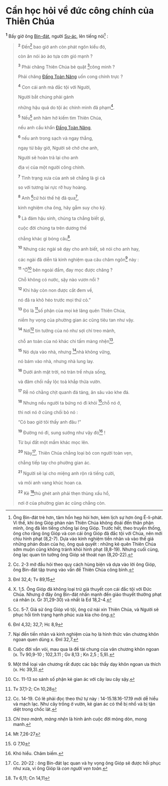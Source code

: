# Cần học hỏi về đức công chính của Thiên Chúa

<sup><b>1</b></sup> Bấy giờ ông [Bin-đát](), người [Su-ác](), lên tiếng nói[^1-77b1bfe2-e54c-4402-8a9f-de10fd127e55] :

> <sup><b>2</b></sup> Đến[^2-77b1bfe2-e54c-4402-8a9f-de10fd127e55] bao giờ anh còn phát ngôn kiểu đó,
>
> còn ăn nói ào ào tựa cơn gió mạnh ?
>
> <sup><b>3</b></sup> Phải chăng Thiên Chúa bẻ quặt [^1@-77b1bfe2-e54c-4402-8a9f-de10fd127e55]công minh ?
>
> Phải chăng [Đấng Toàn Năng]() uốn cong chính trực ?
>
> <sup><b>4</b></sup> Con cái anh mà đắc tội với Người,
>
> Người bắt chúng phải gánh
>
> những hậu quả do tội ác chính mình đã phạm[^3-77b1bfe2-e54c-4402-8a9f-de10fd127e55].
>
> <sup><b>5</b></sup> Nếu[^4-77b1bfe2-e54c-4402-8a9f-de10fd127e55] anh hăm hở kiếm tìm Thiên Chúa,
>
> nếu anh cầu khẩn [Đấng Toàn Năng](),
>
> <sup><b>6</b></sup> nếu anh trong sạch và ngay thẳng,
>
> ngay từ bây giờ, Người sẽ chở che anh,
>
> Người sẽ hoàn trả lại cho anh
>
> địa vị của một người công chính.
>
> <sup><b>7</b></sup> Tình trạng xưa của anh sẽ chẳng là gì cả
>
> so với tương lai rực rỡ huy hoàng.
>
> <sup><b>8</b></sup> Anh [^2@-77b1bfe2-e54c-4402-8a9f-de10fd127e55]cứ hỏi thế hệ đã qua[^5-77b1bfe2-e54c-4402-8a9f-de10fd127e55],
>
> kinh nghiệm cha ông, hãy gẫm suy cho kỹ.
>
> <sup><b>9</b></sup> Là đám hậu sinh, chúng ta chẳng biết gì,
>
> cuộc đời chúng ta trên dương thế
>
> chẳng khác gì bóng câu[^6-77b1bfe2-e54c-4402-8a9f-de10fd127e55].
>
> <sup><b>10</b></sup> Nhưng các ngài sẽ dạy cho anh biết, sẽ nói cho anh hay,
>
> các ngài đã diễn tả kinh nghiệm qua câu châm ngôn[^7-77b1bfe2-e54c-4402-8a9f-de10fd127e55] này :
>
> <sup><b>11</b></sup> “Ở[^8-77b1bfe2-e54c-4402-8a9f-de10fd127e55] bên ngoài đầm, đay mọc được chăng ?
>
> Chỗ không có nước, sậy nào vươn nổi ?
>
> <sup><b>12</b></sup> Khi hãy còn non được cắt đem về,
>
> nó đã ra khô héo trước mọi thứ cỏ.”
>
> <sup><b>13</b></sup> Đó là [^3@-77b1bfe2-e54c-4402-8a9f-de10fd127e55]số phận của mọi kẻ lãng quên Thiên Chúa,
>
> niềm hy vọng của phường gian ác cũng tiêu tan như vậy.
>
> <sup><b>14</b></sup> Nơi[^9-77b1bfe2-e54c-4402-8a9f-de10fd127e55] tin tưởng của nó như sợi chỉ treo mành,
>
> chỗ an toàn của nó khác chi tấm màng nhện[^10-77b1bfe2-e54c-4402-8a9f-de10fd127e55].
>
> <sup><b>15</b></sup> Nó dựa vào nhà, nhưng [^4@-77b1bfe2-e54c-4402-8a9f-de10fd127e55]nhà không vững,
>
> nó bám vào nhà, nhưng nhà lung lay.
>
> <sup><b>16</b></sup> Dưới ánh mặt trời, nó tràn trề nhựa sống,
>
> và đâm chồi nẩy lộc toả khắp thửa vườn.
>
> <sup><b>17</b></sup> Rễ nó chằng chịt quanh đá tảng, ăn sâu vào khe đá.
>
> <sup><b>18</b></sup> Nhưng nếu người ta bứng nó đi khỏi [^5@-77b1bfe2-e54c-4402-8a9f-de10fd127e55]chỗ nó ở,
>
> thì nơi nó ở cũng chối bỏ nó :
>
> “Có bao giờ tôi thấy anh đâu !”
>
> <sup><b>19</b></sup> Đường nó đi, sung sướng như vậy đó[^11-77b1bfe2-e54c-4402-8a9f-de10fd127e55] !
>
> Từ bụi đất một mầm khác mọc lên.
>
> <sup><b>20</b></sup> Này[^12-77b1bfe2-e54c-4402-8a9f-de10fd127e55], Thiên Chúa chẳng loại bỏ con người toàn vẹn,
>
> chẳng tiếp tay cho phường gian ác.
>
> <sup><b>21</b></sup> Người sẽ lại cho miệng anh rộn rã tiếng cười,
>
> và môi anh vang khúc hoan ca.
>
> <sup><b>22</b></sup> Kẻ [^6@-77b1bfe2-e54c-4402-8a9f-de10fd127e55]thù ghét anh phải thẹn thùng xấu hổ,
>
> nơi ở của phường gian ác cũng chẳng còn.

[^1-77b1bfe2-e54c-4402-8a9f-de10fd127e55]: Ông Bin-đát trẻ hơn, tâm hồn hẹp hòi hơn, kém lịch sự hơn ông Ê-li-phát. Vì thế, khi ông Gióp phàn nàn Thiên Chúa không đoái đến thân phận mình, ông đã lên tiếng chống lại ông Gióp. Trước hết, theo truyền thống, ông cho rằng ông Gióp và con cái ông Gióp đã đắc tội với Chúa, nên mới chịu hình phạt (8,2-7). Dựa vào kinh nghiệm tiền nhân và vào thế giá những phán đoán của họ, ông quả quyết : những kẻ quên Thiên Chúa sớm muộn cũng không tránh khỏi hình phạt (8,8-19). Nhưng cuối cùng, ông lạc quan tin tưởng ông Gióp sẽ thoát nạn (8,20-22).

[^2-77b1bfe2-e54c-4402-8a9f-de10fd127e55]: Cc. 2-3 mở đầu hỏi theo quy cách hùng biện và dựa vào lời ông Gióp, ông Bin-đát tập trung vào vấn đề Thiên Chúa công bình.

[^3-77b1bfe2-e54c-4402-8a9f-de10fd127e55]: X. 1,5. Ông Gióp đã không loại trừ giả thuyết con cái đắc tội với Đức Chúa. Nhưng ở đây ông Bin-đát nhấn mạnh đến giáo thuyết thưởng phạt cá nhân (x. Gr 31,29-30) và nhất là Ed 18,2-4.

[^4-77b1bfe2-e54c-4402-8a9f-de10fd127e55]: Cc. 5-7. Giả sử ông Gióp vô tội, ông cứ nài xin Thiên Chúa, và Người sẽ phục hồi tình trạng hạnh phúc xưa kia cho ông.

[^5-77b1bfe2-e54c-4402-8a9f-de10fd127e55]: Nại đến tiền nhân và kinh nghiệm của họ là hình thức văn chương khôn ngoan quen dùng x. Đnl 32,7.

[^6-77b1bfe2-e54c-4402-8a9f-de10fd127e55]: Cuộc đời vắn vỏi, mau qua là đề tài chung của văn chương khôn ngoan (x. Tv 90,9-10 ; 102,3.11 ; Gv 8,13 ; Kn 2,5 ; 5,9).

[^7-77b1bfe2-e54c-4402-8a9f-de10fd127e55]: Một thể loại văn chương rất được các bậc thầy dạy khôn ngoan ưa thích (x. Hc 39,3).

[^8-77b1bfe2-e54c-4402-8a9f-de10fd127e55]: Cc. 11-13 so sánh số phận kẻ gian ác với cây lau cây sậy.

[^9-77b1bfe2-e54c-4402-8a9f-de10fd127e55]: Cc. 14-19. Có lẽ phải đọc theo thứ tự này : 14-15.18.16-17.19 mới dễ hiểu và mạch lạc. Như cây trồng ở vườn, kẻ gian ác có thể bị nhổ và bị tận diệt trong chốc lát.

[^10-77b1bfe2-e54c-4402-8a9f-de10fd127e55]: _Chỉ treo mành, màng nhện_ là hình ảnh cuộc đời mỏng dòn, mong manh.

[^11-77b1bfe2-e54c-4402-8a9f-de10fd127e55]: Khó hiểu. Châm biếm.

[^12-77b1bfe2-e54c-4402-8a9f-de10fd127e55]: Cc. 20-22 : ông Bin-đát lạc quan và hy vọng ông Gióp sẽ được hồi phục như xưa, vì ông Gióp là _con người vẹn toàn_.

[^1@-77b1bfe2-e54c-4402-8a9f-de10fd127e55]: Đnl 32,4; Tv 89,15

[^2@-77b1bfe2-e54c-4402-8a9f-de10fd127e55]: Đnl 4,32; 32,7; Hc 8,9

[^3@-77b1bfe2-e54c-4402-8a9f-de10fd127e55]: Tv 37,1-2; Cn 10,28

[^4@-77b1bfe2-e54c-4402-8a9f-de10fd127e55]: Mt 7,26-27

[^5@-77b1bfe2-e54c-4402-8a9f-de10fd127e55]: G 7,10

[^6@-77b1bfe2-e54c-4402-8a9f-de10fd127e55]: Tv 6,11; Cn 14,11
